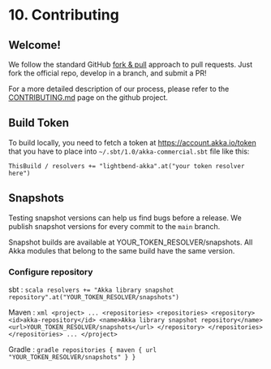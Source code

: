 # 10. Contributing

## Welcome!

We follow the standard GitHub [fork & pull](https://help.github.com/en/github/collaborating-with-issues-and-pull-requests/about-pull-requests#fork--pull) approach to pull requests. Just fork the official repo, develop in a branch, and submit a PR!

For a more detailed description of our process, please refer to the [CONTRIBUTING.md](https://github.com/akka/akka-http/blob/main/CONTRIBUTING.md) page on the github project.

## Build Token

To build locally, you need to fetch a token at https://account.akka.io/token that you have to place into `~/.sbt/1.0/akka-commercial.sbt` file like this:

```
ThisBuild / resolvers += "lightbend-akka".at("your token resolver here")
```

## Snapshots

Testing snapshot versions can help us find bugs before a release. We publish snapshot versions for every commit to the `main` branch.

Snapshot builds are available at YOUR_TOKEN_RESOLVER/snapshots. All Akka modules that belong to the same build have the same version.

### Configure repository

sbt
:   ```scala
    resolvers += "Akka library snapshot repository".at("YOUR_TOKEN_RESOLVER/snapshots")
    ```

Maven
:   ```xml
    <project>
    ...
      <repositories>
        <repositories>
          <repository>
            <id>akka-repository</id>
            <name>Akka library snapshot repository</name>
            <url>YOUR_TOKEN_RESOLVER/snapshots</url>
          </repository>
        </repositories>
      </repositories>
    ...
    </project>
    ```

Gradle
:   ```gradle
    repositories {
      maven {
        url  "YOUR_TOKEN_RESOLVER/snapshots"
      }
    }
    ```

